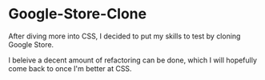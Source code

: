 # Google-Store-Clone

After diving more into CSS, I decided to put my skills to test by cloning Google Store. 

I beleive a decent amount of refactoring can be done, which I will hopefully come back to once I'm better at CSS. 
